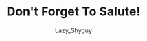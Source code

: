 ---
media: "images/rounds/round_3/dont_forget_to_salute.png"
media_type: image
type: art
title: Don't Forget To Salute!
author: [Lazy_Shyguy]
desc: Bjeurn Suez and his expedition team salute the Nanotrasen flag as the cross the colony perimeter.
---
